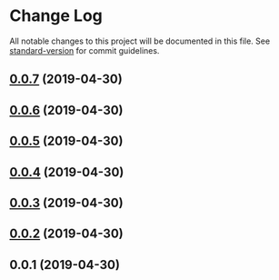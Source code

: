 # Change Log

All notable changes to this project will be documented in this file. See [standard-version](https://github.com/conventional-changelog/standard-version) for commit guidelines.

## [0.0.7](https://github.com/exivity/orbit-query-manager/compare/v0.0.6...v0.0.7) (2019-04-30)



## [0.0.6](https://github.com/exivity/orbit-query-manager/compare/v0.0.5...v0.0.6) (2019-04-30)



## [0.0.5](https://github.com/exivity/orbit-query-manager/compare/v0.0.4...v0.0.5) (2019-04-30)



## [0.0.4](https://github.com/exivity/orbit-query-manager/compare/v0.0.3...v0.0.4) (2019-04-30)



## [0.0.3](https://github.com/exivity/orbit-query-manager/compare/v0.0.2...v0.0.3) (2019-04-30)



## [0.0.2](https://github.com/exivity/orbit-query-manager/compare/v0.0.1...v0.0.2) (2019-04-30)



## 0.0.1 (2019-04-30)
